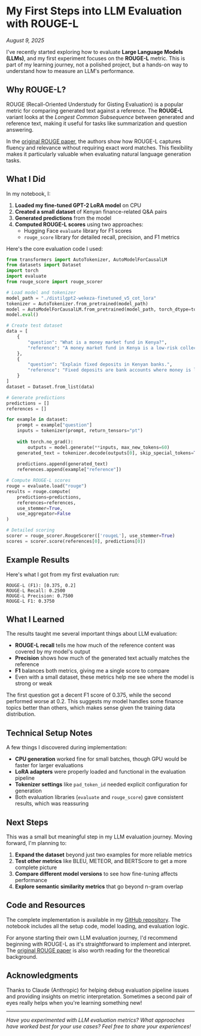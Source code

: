 # My First Steps into LLM Evaluation with ROUGE-L

*August 9, 2025*

I've recently started exploring how to evaluate **Large Language Models (LLMs)**, and my first experiment focuses on the **ROUGE-L** metric. This is part of my learning journey, not a polished project, but a hands-on way to understand how to measure an LLM's performance.

## Why ROUGE-L?

ROUGE (Recall-Oriented Understudy for Gisting Evaluation) is a popular metric for comparing generated text against a reference. The **ROUGE-L** variant looks at the *Longest Common Subsequence* between generated and reference text, making it useful for tasks like summarization and question answering.

In the [original ROUGE paper](https://aclanthology.org/W04-1013.pdf), the authors show how ROUGE-L captures fluency and relevance without requiring exact word matches. This flexibility makes it particularly valuable when evaluating natural language generation tasks.

## What I Did

In my notebook, I:

1. **Loaded my fine-tuned GPT-2 LoRA model** on CPU
2. **Created a small dataset** of Kenyan finance-related Q&A pairs  
3. **Generated predictions** from the model
4. **Computed ROUGE-L scores** using two approaches:
   * Hugging Face `evaluate` library for F1 scores
   * `rouge_score` library for detailed recall, precision, and F1 metrics

Here's the core evaluation code I used:

```python
from transformers import AutoTokenizer, AutoModelForCausalLM
from datasets import Dataset
import torch
import evaluate
from rouge_score import rouge_scorer

# Load model and tokenizer
model_path = "./distilgpt2-wekeza-finetuned_v5_cot_lora"
tokenizer = AutoTokenizer.from_pretrained(model_path)
model = AutoModelForCausalLM.from_pretrained(model_path, torch_dtype=torch.float32)
model.eval()

# Create test dataset
data = [
    {
        "question": "What is a money market fund in Kenya?",
        "reference": "A money market fund in Kenya is a low-risk collective investment scheme that invests in short-term debt instruments and offers high liquidity."
    },
    {
        "question": "Explain fixed deposits in Kenyan banks.",
        "reference": "Fixed deposits are bank accounts where money is locked for a set period in exchange for a higher interest rate than regular savings accounts."
    }
]
dataset = Dataset.from_list(data)

# Generate predictions
predictions = []
references = []

for example in dataset:
    prompt = example["question"]
    inputs = tokenizer(prompt, return_tensors="pt")
    
    with torch.no_grad():
        outputs = model.generate(**inputs, max_new_tokens=60)
    generated_text = tokenizer.decode(outputs[0], skip_special_tokens=True)
    
    predictions.append(generated_text)
    references.append(example["reference"])

# Compute ROUGE-L scores
rouge = evaluate.load("rouge")
results = rouge.compute(
    predictions=predictions,
    references=references,
    use_stemmer=True,
    use_aggregator=False
)

# Detailed scoring
scorer = rouge_scorer.RougeScorer(['rougeL'], use_stemmer=True)
scores = scorer.score(references[0], predictions[0])
```

## Example Results

Here's what I got from my first evaluation run:

```
ROUGE-L (F1): [0.375, 0.2]
ROUGE-L Recall: 0.2500
ROUGE-L Precision: 0.7500
ROUGE-L F1: 0.3750
```

## What I Learned

The results taught me several important things about LLM evaluation:

* **ROUGE-L recall** tells me how much of the reference content was covered by my model's output
* **Precision** shows how much of the generated text actually matches the reference  
* **F1** balances both metrics, giving me a single score to compare
* Even with a small dataset, these metrics help me see where the model is strong or weak

The first question got a decent F1 score of 0.375, while the second performed worse at 0.2. This suggests my model handles some finance topics better than others, which makes sense given the training data distribution.

## Technical Setup Notes

A few things I discovered during implementation:

* **CPU generation** worked fine for small batches, though GPU would be faster for larger evaluations
* **LoRA adapters** were properly loaded and functional in the evaluation pipeline
* **Tokenizer settings** like `pad_token_id` needed explicit configuration for generation
* Both evaluation libraries (`evaluate` and `rouge_score`) gave consistent results, which was reassuring

## Next Steps

This was a small but meaningful step in my LLM evaluation journey. Moving forward, I'm planning to:

1. **Expand the dataset** beyond just two examples for more reliable metrics
2. **Test other metrics** like BLEU, METEOR, and BERTScore to get a more complete picture
3. **Compare different model versions** to see how fine-tuning affects performance
4. **Explore semantic similarity metrics** that go beyond n-gram overlap

## Code and Resources

The complete implementation is available in my [GitHub repository](https://github.com/Okoth67/wekeza-llm-eval-rougel-1/tree/main). The notebook includes all the setup code, model loading, and evaluation logic.

For anyone starting their own LLM evaluation journey, I'd recommend beginning with ROUGE-L as it's straightforward to implement and interpret. The [original ROUGE paper](https://aclanthology.org/W04-1013.pdf) is also worth reading for the theoretical background.

## Acknowledgments

Thanks to Claude (Anthropic) for helping debug evaluation pipeline issues and providing insights on metric interpretation. Sometimes a second pair of eyes really helps when you're learning something new!

---

*Have you experimented with LLM evaluation metrics? What approaches have worked best for your use cases? Feel free to share your experiences!*
